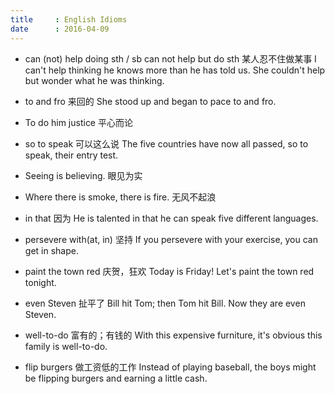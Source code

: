 ```yaml
---
title     : English Idioms
date      : 2016-04-09
---
```



- can (not) help doing sth / sb can not help but do sth  某人忍不住做某事
  I can't help thinking he knows more than he has told us.
  She couldn't help but wonder what he was thinking.

- to and fro  来回的
  She stood up and began to pace to and fro.

- To do him justice  平心而论

- so to speak  可以这么说
  The five countries have now all passed, so to speak, their entry test.

- Seeing is believing.  眼见为实

- Where there is smoke, there is fire.  无风不起浪

- in that  因为
  He is talented in that he can speak five different languages.

- persevere with(at, in)  坚持
  If you persevere with your exercise, you can get in shape.

- paint the town red  庆贺，狂欢
  Today is Friday! Let's paint the town red tonight.

- even Steven  扯平了
  Bill hit Tom; then Tom hit Bill. Now they are even Steven.

- well-to-do  富有的；有钱的
  With this expensive furniture, it's obvious this family is well-to-do.

- flip burgers  做工资低的工作
  Instead of playing baseball, the boys might be flipping burgers and earning a little cash.

